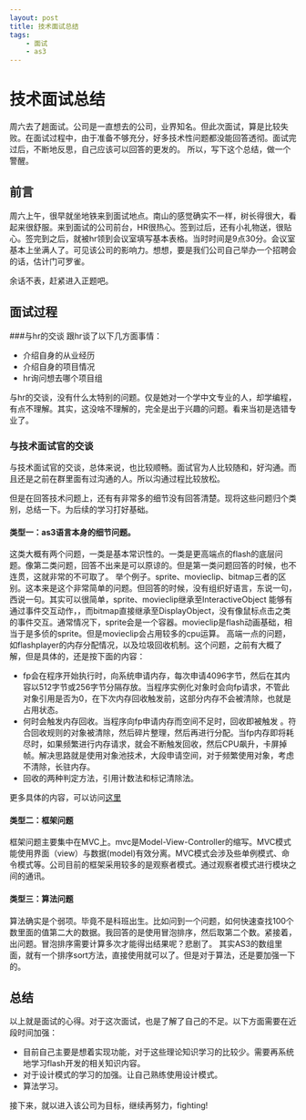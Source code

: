 ```yaml
---
layout: post
title: 技术面试总结
tags:
    - 面试
    - as3
---
```

# 技术面试总结
周六去了趟面试。公司是一直想去的公司，业界知名。但此次面试，算是比较失败。在面试过程中，由于准备不够充分，好多技术性问题都没能回答透彻。面试完过后，不断地反思，自己应该可以回答的更发的。
所以，写下这个总结，做一个警醒。
## 前言

周六上午，很早就坐地铁来到面试地点。南山的感觉确实不一样，树长得很大，看起来很舒服。来到面试的公司前台，HR很热心。签到过后，还有小礼物送，很贴心。签完到之后，就被hr领到会议室填写基本表格。当时时间是9点30分。会议室基本上坐满人了。可见该公司的影响力。想想，要是我们公司自己举办一个招聘会的话，估计门可罗雀。

余话不表，赶紧进入正题吧。

## 面试过程
###与hr的交谈
跟hr谈了以下几方面事情：

* 介绍自身的从业经历
* 介绍自身的项目情况
* hr询问想去哪个项目组

与hr的交谈，没有什么太特别的问题。仅是她对一个学中文专业的人，却学编程，有点不理解。其实，这没啥不理解的，完全是出于兴趣的问题。看来当初是选错专业了。

### 与技术面试官的交谈
与技术面试官的交谈，总体来说，也比较顺畅。面试官为人比较随和，好沟通。而且还是之前在群里面有过沟通的人。所以沟通过程比较放松。

但是在回答技术问题上，还有有非常多的细节没有回答清楚。现将这些问题归个类别，总结一下。为后续的学习打好基础。

#### 类型一：as3语言本身的细节问题。
这类大概有两个问题，一类是基本常识性的。一类是更高端点的flash的底层问题。像第二类问题，回答不出来是可以原谅的。但是第一类问题回答的时候，也不连贯，这就非常的不可取了。
举个例子。sprite、movieclip、bitmap三者的区别。这本来是这个非常简单的问题。但回答的时候，没有组织好语言，东说一句，西说一句。其实可以很简单，sprite、movieclip继承至InteractiveObject 能够有通过事件交互动作，，而bitmap直接继承至DisplayObject，没有像鼠标点击之类的事件交互。通常情况下，sprite会是一个容器。movieclip是flash动画基础，相当于是多侦的sprite。但是movieclip会占用较多的cpu运算。
高端一点的问题，如flashplayer的内存分配情况，以及垃圾回收机制。这个问题，之前有大概了解，但是具体的，还是按下面的内容：

* fp会在程序开始执行时，向系统申请内存，每次申请4096字节，然后在其内容以512字节或256字节分隔存放。当程序实例化对象时会向fp请求，不管此对象引用是否为0，在下次内存回收触发前，这部分内存不会被清除，也就是占用状态。
* 何时会触发内存回收。当程序向fp申请内存而空间不足时，回收即被触发 。符合回收规则的对象被清除，然后碎片整理，然后再进行分配。当fp内存即将耗尽时，如果频繁进行内存请求，就会不断触发回收，然后CPU飙升，卡屏掉帧。解决思路就是使用对象池技术，大段申请空间，对于频繁使用对象，考虑不清除，长驻内存。
* 回收的两种判定方法，引用计数法和标记清除法。

更多具体的内容，可以访问[这里](http://www.infoq.com/cn/news/2011/05/flash-pragmatism-5-as3-gc)

#### 类型二：框架问题
框架问题主要集中在MVC上。mvc是Model-View-Controller的缩写。MVC模式能使用界面（view）与数据(model)有效分离。MVC模式会涉及些单例模式、命令模式等。公司目前的框架采用较多的是观察者模式。通过观察者模式进行模块之间的通讯。

#### 类型三：算法问题
算法确实是个弱项。毕竟不是科班出生。比如问到一个问题，如何快速查找100个数里面的值第二大的数据。我回答的是使用冒泡排序，然后取第二个数。紧接着，出问题。冒泡排序需要计算多次才能得出结果呢？悲剧了。
其实AS3的数组里面，就有一个排序sort方法，直接使用就可以了。但是对于算法，还是要加强一下的。

## 总结
以上就是面试的心得。对于这次面试，也是了解了自己的不足。以下方面需要在近段时间加强：

* 目前自己主要是想着实现功能，对于这些理论知识学习的比较少。需要再系统地学习flash开发的相关知识内容。
* 对于设计模式的学习的加强。让自己熟练使用设计模式。
* 算法学习。

接下来，就以进入该公司为目标，继续再努力，fighting!
